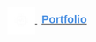 
<a href="https://github.com/bixu1708/portfolio" target="_blank">
  <img src="https://github.com/bixu1708/portfolio/blob/main/src/assets/logo.png" alt="Portfolio Logo" width="50" style="vertical-align:middle;"/>
  <span style="color:#4A90E2; font-size:20px; font-weight:bold; font-family:Arial, sans-serif; margin-left:8px;">Portfolio</span>
</a>

<!--
**bixu1708/bixu1708** is a ✨ _special_ ✨ repository because its `README.md` (this file) appears on your GitHub profile.

Here are some ideas to get you started:

- 🔭 I’m currently working on ...
- 🌱 I’m currently learning ...
- 👯 I’m looking to collaborate on ...
- 🤔 I’m looking for help with ...
- 💬 Ask me about ...
- 📫 How to reach me: ...
- 😄 Pronouns: ...
- ⚡ Fun fact: ...
-->
